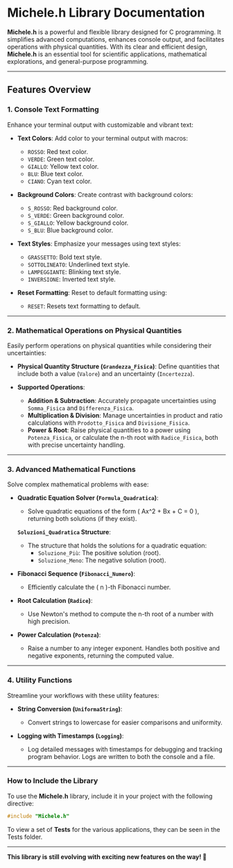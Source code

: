 # Michele.h Library Documentation

**Michele.h** is a powerful and flexible library designed for C programming. It simplifies advanced computations, enhances console output, and facilitates operations with physical quantities. With its clear and efficient design, **Michele.h** is an essential tool for scientific applications, mathematical explorations, and general-purpose programming.

---

## Features Overview

### **1. Console Text Formatting**
Enhance your terminal output with customizable and vibrant text:

- **Text Colors**: Add color to your terminal output with macros:
  - `ROSSO`: Red text color.
  - `VERDE`: Green text color.
  - `GIALLO`: Yellow text color.
  - `BLU`: Blue text color.
  - `CIANO`: Cyan text color.

- **Background Colors**: Create contrast with background colors:
  - `S_ROSSO`: Red background color.
  - `S_VERDE`: Green background color.
  - `S_GIALLO`: Yellow background color.
  - `S_BLU`: Blue background color.

- **Text Styles**: Emphasize your messages using text styles:
  - `GRASSETTO`: Bold text style.
  - `SOTTOLINEATO`: Underlined text style.
  - `LAMPEGGIANTE`: Blinking text style.
  - `INVERSIONE`: Inverted text style.

- **Reset Formatting**: Reset to default formatting using:
  - `RESET`: Resets text formatting to default.

---

### **2. Mathematical Operations on Physical Quantities**
Easily perform operations on physical quantities while considering their uncertainties:

- **Physical Quantity Structure (`Grandezza_Fisica`)**: Define quantities that include both a value (`Valore`) and an uncertainty (`Incertezza`).

- **Supported Operations**:
  - **Addition & Subtraction**: Accurately propagate uncertainties using `Somma_Fisica` and `Differenza_Fisica`.
  - **Multiplication & Division**: Manage uncertainties in product and ratio calculations with `Prodotto_Fisica` and `Divisione_Fisica`.
  - **Power & Root**: Raise physical quantities to a power using `Potenza_Fisica`, or calculate the n-th root with `Radice_Fisica`, both with precise uncertainty handling.

---

### **3. Advanced Mathematical Functions**
Solve complex mathematical problems with ease:

- **Quadratic Equation Solver (`Formula_Quadratica`)**:
  - Solve quadratic equations of the form \( Ax^2 + Bx + C = 0 \), returning both solutions (if they exist).

  **`Soluzioni_Quadratica` Structure**:
  - The structure that holds the solutions for a quadratic equation:
    - `Soluzione_Più`: The positive solution (root).
    - `Soluzione_Meno`: The negative solution (root).

- **Fibonacci Sequence (`Fibonacci_Numero`)**: 
  - Efficiently calculate the \( n \)-th Fibonacci number.

- **Root Calculation (`Radice`)**: 
  - Use Newton's method to compute the n-th root of a number with high precision.

- **Power Calculation (`Potenza`)**: 
  - Raise a number to any integer exponent. Handles both positive and negative exponents, returning the computed value.

---

### **4. Utility Functions**
Streamline your workflows with these utility features:

- **String Conversion (`UniformaString`)**: 
  - Convert strings to lowercase for easier comparisons and uniformity.

- **Logging with Timestamps (`Logging`)**: 
  - Log detailed messages with timestamps for debugging and tracking program behavior. Logs are written to both the console and a file.

---

### **How to Include the Library**

To use the **Michele.h** library, include it in your project with the following directive:

```c
#include "Michele.h"
```

To view a set of **Tests** for the various applications, they can be seen in the Tests folder.

---

**This library is still evolving with exciting new features on the way! 🚀**  